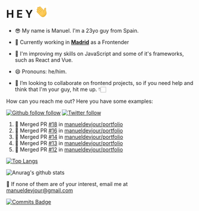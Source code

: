 # H E Y <img src="https://raw.githubusercontent.com/manueldevjour/manueldevjour/master/Hey.gif" width="35px">


- 😎 My name is Manuel. I'm a 23yo guy from Spain.

- 🔭 Currently working in **[Madrid](https://www.comunidad.madrid/sites/default/files/styles/aspect_ratio_16_9_tablet/public/img/lugares/shutterstock_766723159_2.jpg?itok=lMYBmpkh&timestamp=1543585323)** as a Frontender

- 🌱 I'm improving my skills on JavaScript and some of it's frameworks, such as React and Vue.

- 😄 Pronouns: he/him.

- 👯 I’m looking to collaborate on frontend projects, so if you need help and think that I'm your guy, hit me up. 👇🏻


How can you reach me out? Here you have some examples:

[![Github follow follow](https://img.shields.io/github/followers/manueldevjour?label=Follow&style=social)](https://www.github.com/manueldevjour)
[![Twitter follow](https://img.shields.io/twitter/follow/manueldevjour?style=social)](https://www.twitter.com/manueldevjour)


<!--START_SECTION:activity-->
1. 🎉 Merged PR [#18](https://github.com/manueldevjour/portfolio/pull/18) in [manueldevjour/portfolio](https://github.com/manueldevjour/portfolio)
2. 🎉 Merged PR [#16](https://github.com/manueldevjour/portfolio/pull/16) in [manueldevjour/portfolio](https://github.com/manueldevjour/portfolio)
3. 🎉 Merged PR [#14](https://github.com/manueldevjour/portfolio/pull/14) in [manueldevjour/portfolio](https://github.com/manueldevjour/portfolio)
4. 🎉 Merged PR [#13](https://github.com/manueldevjour/portfolio/pull/13) in [manueldevjour/portfolio](https://github.com/manueldevjour/portfolio)
5. 🎉 Merged PR [#12](https://github.com/manueldevjour/portfolio/pull/12) in [manueldevjour/portfolio](https://github.com/manueldevjour/portfolio)
<!--END_SECTION:activity-->

[![Top Langs](https://github-readme-stats.vercel.app/api/top-langs/?username=manueldevjour&theme=dracula)](https://github.com/anuraghazra/github-readme-stats)

![Anurag's github stats](https://github-readme-stats.vercel.app/api?username=manueldevjour&show_icons=true&theme=dracula)


:email: If none of them are of your interest, email me at manueldevjour@gmail.com

[![Commits Badge](https://badges.pufler.dev/commits/monthly/puf17640)](https://badges.pufler.dev)